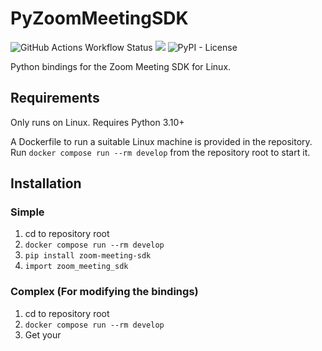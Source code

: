 # PyZoomMeetingSDK
![GitHub Actions Workflow Status](https://img.shields.io/github/actions/workflow/status/noah-duncan/py-zoom-meeting-sdk/ci.yml?label=tests)
[![](https://img.shields.io/pypi/v/zoom-meeting-sdk.svg?color=brightgreen)](https://pypi.org/pypi/zoom-meeting-sdk/)
![PyPI - License](https://img.shields.io/pypi/l/zoom-meeting-sdk)


Python bindings for the Zoom Meeting SDK for Linux.

## Requirements

Only runs on Linux. Requires Python 3.10+

A Dockerfile to run a suitable Linux machine is provided in the repository. Run `docker compose run --rm develop` from the repository root to start it.

## Installation

### Simple

1. cd to repository root
2. `docker compose run --rm develop`
3. `pip install zoom-meeting-sdk`
4. `import zoom_meeting_sdk`

### Complex (For modifying the bindings)
1. cd to repository root
2. `docker compose run --rm develop`
3. Get your 
